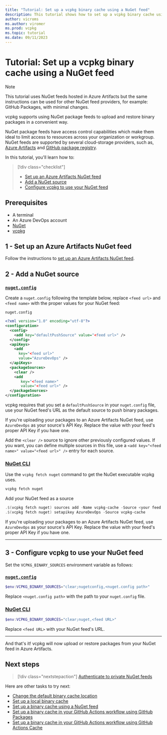 ```yaml
---
title: "Tutorial: Set up a vcpkg binary cache using a NuGet feed"
description: This tutorial shows how to set up a vcpkg binary cache using a NuGet feed as the backend
author: vicroms
ms.author: viromer
ms.prod: vcpkg
ms.topic: tutorial
ms.date: 09/11/2023
---
```


# Tutorial: Set up a vcpkg binary cache using a NuGet feed

> [!NOTE]
> This tutorial uses NuGet feeds hosted in Azure Artifacts but the same instructions can be used for
> other NuGet feed providers, for example: GitHub Packages, with minimal changes.

vcpkg supports using NuGet package feeds to upload and restore binary packages in a convenient way.

NuGet package feeds have access control capabilities which make them ideal to limit access to resources across your
organization or workgroup. NuGet feeds are supported by several cloud-storage providers, such as,
[Azure Artifacts](<https://www.visualstudio.com/docs/package/nuget/publish>)
and [GitHub package
registry](<https://docs.github.com/en/packages/working-with-a-github-packages-registry/working-with-the-nuget-registry>).

In this tutorial, you'll learn how to:

> [!div class="checklist"]
>
> * [Set up an Azure Artifacts NuGet feed](#1---set-up-an-azure-artifacts-nuget-feed)
> * [Add a NuGet source](#2---add-a-nuget-source)
> * [Configure vcpkg to use your NuGet feed](#3---configure-vcpkg-to-use-your-nuget-feed)

## Prerequisites

* A terminal
* An Azure DevOps account
* [NuGet](<https://dist.nuget.org/win-x86-commandline/latest/nuget.exe>)
* [vcpkg](../get_started/setup-vcpkg.md)

## 1 - Set up an Azure Artifacts NuGet feed

Follow the instructions to [set up an Azure Artifacts NuGet
feed](/azure/devops/artifacts/get-started-nuget?view=azure-devops&preserve-view=true).

## 2 - Add a NuGet source

### [`nuget.config`](#tab/nuget-config)

Create a `nuget.config` following the template below, replace `<feed url>` and `<feed name>` with
the proper values for your NuGet feed:

`nuget.config`

```xml
<?xml version="1.0" encoding="utf-8"?>
<configuration>
  <config>
    <add key="defaultPushSource" value="<feed url>" />
  </config>
  <apiKeys>
    <add
      key="<feed url>"
      value="AzureDevOps" />
  </apiKeys>
  <packageSources>
    <clear />
    <add 
       key="<feed name>"
       value="<feed url>" />
  </packageSources>
</configuration>
```

vcpkg requires that you set a `defaultPushSource` in your `nuget.config` file, use your NuGet feed's
URL as the default source to push binary packages. 

If you're uploading your packages to an Azure Artifacts NuGet feed, use `AzureDevOps` as your
source's API Key. Replace the value with your feed's proper API Key if you have one.

Add the `<clear />` source to ignore other previously configured values. If you want, you can define multiple
sources in this file, use a `<add key="<feed name>" value="<feed url>" />` entry for each source.

### [NuGet CLI](#tab/nuget-cli)

Use the `vcpkg fetch nuget` command to get the NuGet executable vcpkg uses.

```PowerShell
vcpkg fetch nuget
```

Add your NuGet feed as a source

```PowerShell
.$(vcpkg fetch nuget) sources add -Name vcpkg-cache -Source <your feed URL>
.$(vcpkg fetch nuget) setapikey AzureDevOps -Source vcpkg-cache
```

If you're uploading your packages to an Azure Artifacts NuGet feed, use `AzureDevOps` as your
source's API Key. Replace the value with your feed's proper API Key if you have one.

---

## 3 - Configure vcpkg to use your NuGet feed

Set the `VCPKG_BINARY_SOURCES` environment variable as follows:

### [`nuget.config`](#tab/configure-nuget-config)

```PowerShell
$env:VCPKG_BINARY_SOURCES="clear;nugetconfig,<nuget.config path>"
```

Replace `<nuget.config path>` with the path to your `nuget.config` file.

### [NuGet CLI](#tab/configure-nuget-cli)

```PowerShell
$env:VCPKG_BINARY_SOURCES="clear;nuget,<feed URL>"
```

Replace `<feed URL>` with your NuGet feed's URL.

---

And that's it! vcpkg will now upload or restore packages from your NuGet feed in Azure
Artifacts.

## Next steps

> [!div class="nextstepaction"]
> [Authenticate to private NuGet feeds](../users/binarycaching.md#nuget-credentials)

Here are other tasks to try next:

* [Change the default binary cache location](binary-caching-default.md)
* [Set up a local binary cache](binary-caching-localmd)
* [Set up a binary cache using a NuGet feed](binary-caching-nuget.md)
* [Set up a binary cache in your GitHub Actions workflow using GitHub Packages](binary-caching-github-packages.md)
* [Set up a binary cache in your GitHub Actions workflow using GitHub Actions Cache](binary-caching-github-actions-cache.md)